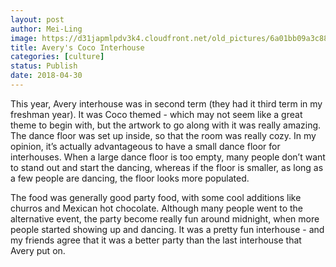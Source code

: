 ```yaml
---
layout: post
author: Mei-Ling
image: https://d31japmlpdv3k4.cloudfront.net/old_pictures/6a01bb09a3c88f970d01b7c9616379970b-pi.jpg
title: Avery's Coco Interhouse
categories: [culture]
status: Publish
date: 2018-04-30
---
```


This year, Avery interhouse was in second term (they had it third term in my freshman year). It was Coco themed - which may not seem like a great theme to begin with, but the artwork to go along with it was really amazing. The dance floor was set up inside, so that the room was really cozy. In my opinion, it’s actually advantageous to have a small dance floor for interhouses. When a large dance floor is too empty, many people don’t want to stand out and start the dancing, whereas if the floor is smaller, as long as a few people are dancing, the floor looks more populated.

The food was generally good party food, with some cool additions like churros and Mexican hot chocolate. Although many people went to the alternative event, the party become really fun around midnight, when more people started showing up and dancing. It was a pretty fun interhouse - and my friends agree that it was a better party than the last interhouse that Avery put on.

